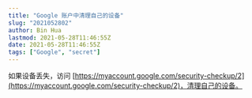 ```yaml
---
title: "Google 账户中清理自己的设备"
slug: "2021052802"
author: Bin Hua
lastmod: 2021-05-28T11:46:55Z
date: 2021-05-28T11:46:55Z
tags: ["Google", "secret"]
---
```


如果设备丢失，访问 [https://myaccount.google.com/security-checkup/2](https://myaccount.google.com/security-checkup/2)，清理自己的设备。
